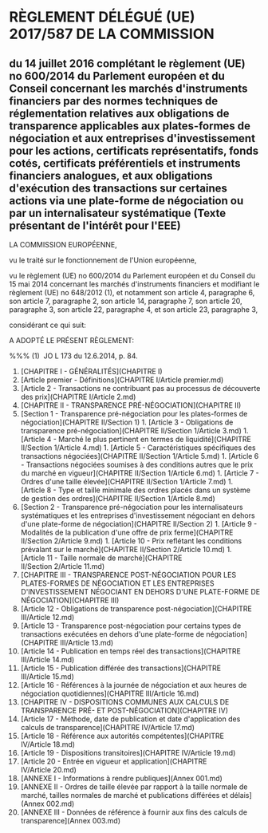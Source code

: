 # RÈGLEMENT DÉLÉGUÉ (UE) 2017/587 DE LA COMMISSION

## du 14 juillet 2016 complétant le règlement (UE) no 600/2014 du Parlement européen et du Conseil concernant les marchés d'instruments financiers par des normes techniques de réglementation relatives aux obligations de transparence applicables aux plates-formes de négociation et aux entreprises d'investissement pour les actions, certificats représentatifs, fonds cotés, certificats préférentiels et instruments financiers analogues, et aux obligations d'exécution des transactions sur certaines actions via une plate-forme de négociation ou par un internalisateur systématique (Texte présentant de l'intérêt pour l'EEE)

LA COMMISSION EUROPÉENNE,

vu le traité sur le fonctionnement de l'Union européenne,

vu le règlement (UE) no 600/2014 du Parlement européen et du Conseil du 15 mai 2014 concernant les marchés d'instruments financiers et modifiant le règlement (UE) no 648/2012 (1), et notamment son article 4, paragraphe 6, son article 7, paragraphe 2, son article 14, paragraphe 7, son article 20, paragraphe 3, son article 22, paragraphe 4, et son article 23, paragraphe 3,

considérant ce qui suit:

A ADOPTÉ LE PRÉSENT RÈGLEMENT:

%%% (1)  JO L 173 du 12.6.2014, p. 84.

1. [CHAPITRE I - GÉNÉRALITÉS](CHAPITRE I)
  1. [Article premier - Définitions](CHAPITRE I/Article premier.md)
  1. [Article 2 - Transactions ne contribuant pas au processus de découverte des prix](CHAPITRE I/Article 2.md)
1. [CHAPITRE II - TRANSPARENCE PRÉ-NÉGOCIATION](CHAPITRE II)
  1. [Section 1 - Transparence pré-négociation pour les plates-formes de négociation](CHAPITRE II/Section 1)
    1. [Article 3 - Obligations de transparence pré-négociation](CHAPITRE II/Section 1/Article 3.md)
    1. [Article 4 - Marché le plus pertinent en termes de liquidité](CHAPITRE II/Section 1/Article 4.md)
    1. [Article 5 - Caractéristiques spécifiques des transactions négociées](CHAPITRE II/Section 1/Article 5.md)
    1. [Article 6 - Transactions négociées soumises à des conditions autres que le prix du marché en vigueur](CHAPITRE II/Section 1/Article 6.md)
    1. [Article 7 - Ordres d'une taille élevée](CHAPITRE II/Section 1/Article 7.md)
    1. [Article 8 - Type et taille minimale des ordres placés dans un système de gestion des ordres](CHAPITRE II/Section 1/Article 8.md)
  1. [Section 2 - Transparence pré-négociation pour les internalisateurs systématiques et les entreprises d'investissement négociant en dehors d'une plate-forme de négociation](CHAPITRE II/Section 2)
    1. [Article 9 - Modalités de la publication d'une offre de prix ferme](CHAPITRE II/Section 2/Article 9.md)
    1. [Article 10 - Prix reflétant les conditions prévalant sur le marché](CHAPITRE II/Section 2/Article 10.md)
    1. [Article 11 - Taille normale de marché](CHAPITRE II/Section 2/Article 11.md)
1. [CHAPITRE III - TRANSPARENCE POST-NÉGOCIATION POUR LES PLATES-FORMES DE NÉGOCIATION ET LES ENTREPRISES D'INVESTISSEMENT NÉGOCIANT EN DEHORS D'UNE PLATE-FORME DE NÉGOCIATION](CHAPITRE III)
  1. [Article 12 - Obligations de transparence post-négociation](CHAPITRE III/Article 12.md)
  1. [Article 13 - Transparence post-négociation pour certains types de transactions exécutées en dehors d'une plate-forme de négociation](CHAPITRE III/Article 13.md)
  1. [Article 14 - Publication en temps réel des transactions](CHAPITRE III/Article 14.md)
  1. [Article 15 - Publication différée des transactions](CHAPITRE III/Article 15.md)
  1. [Article 16 - Références à la journée de négociation et aux heures de négociation quotidiennes](CHAPITRE III/Article 16.md)
1. [CHAPITRE IV - DISPOSITIONS COMMUNES AUX CALCULS DE TRANSPARENCE PRÉ- ET POST-NÉGOCIATION](CHAPITRE IV)
  1. [Article 17 - Méthode, date de publication et date d'application des calculs de transparence](CHAPITRE IV/Article 17.md)
  1. [Article 18 - Référence aux autorités compétentes](CHAPITRE IV/Article 18.md)
  1. [Article 19 - Dispositions transitoires](CHAPITRE IV/Article 19.md)
  1. [Article 20 - Entrée en vigueur et application](CHAPITRE IV/Article 20.md)
1. [ANNEXE I - Informations à rendre publiques](Annex 001.md)
1. [ANNEXE II - Ordres de taille élevée par rapport à la taille normale de marché, tailles normales de marché et publications différées et délais](Annex 002.md)
1. [ANNEXE III - Données de référence à fournir aux fins des calculs de transparence](Annex 003.md)
